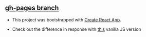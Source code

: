## [gh-pages branch](https://github.com/cjessett/react-romans/tree/gh-pages)

- This project was bootstrapped with [Create React App](https://github.com/facebookincubator/create-react-app).

- Check out the difference in response with [this](https://github.com/cjessett/js-roman-numerals/) vanilla JS version
